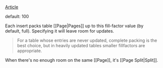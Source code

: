 [Article](https://habr.com/ru/companies/otus/articles/905882/)

default: 100

Each insert packs table [[Page|Pages]] up to this fill-factor value (by default, full). Specifying it will leave room for updates.

> For a table whose entries are never updated, complete packing is the best choice, but in heavily updated tables smaller fillfactors are appropriate.

When there's no enough room on the same [[Page]], it's [[Page Split|Split]].
